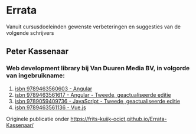# Errata
Vanuit cursusdoeleinden gewenste verbeteringen en suggesties van de volgende schrijvers

## Peter Kassenaar
### Web development library bij Van Duuren Media BV, in volgorde van ingebruikname: 

 1. [isbn 9789463560603 - Angular](9789463560603.md)
 2. [isbn 9789463561617 - Angular - Tweede, geactualiseerde editie](9789463561617.md)
 3. [isbn 9789059409736 - JavaScript - Tweede, geactualiseerde editie](9789059409736.md)
 4. [isbn 9789463561136 - Vue.js](9789463561136.md)

Originele publicatie onder https://frits-kuijk-ocict.github.io/Errata-Kassenaar/